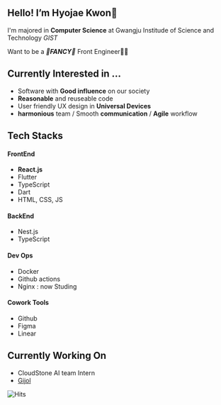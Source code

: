 
 ## Hello! I’m Hyojae Kwon🙌
  I'm majored in **Computer Science** at Gwangju Institude of Science and Technology *GIST* 
  
  Want to be a ***💫FANCY💫*** Front Engineer🧑‍💻
  
  
 ## Currently Interested in ... 
 - Software with **Good influence** on our society
 - **Reasonable** and reuseable code
 - User friendly UX design in **Universal Devices**
 - **harmonious** team / Smooth **communication** / **Agile** workflow

## Tech Stacks
#### FrontEnd
 * **React.js** 
 * Flutter
 * TypeScript 
 * Dart
 * HTML, CSS, JS
 
#### BackEnd
* Nest.js
* TypeScript
 </div>
 
#### Dev Ops
* Docker
* Github actions
* Nginx : now Studing

#### Cowork Tools
 * Github
 * Figma
 * Linear

## Currently Working On

* CloudStone AI team Intern
* [Gijol](https://github.com/Gijol)


<!--    
   [![Top Langs](https://github-readme-stats.vercel.app/api/top-langs/?username=hyojaeKwon&layout=compact)](https://github.com/anuraghazra/github-readme-stats)
  [![Anurag's GitHub stats](https://github-readme-stats.vercel.app/api?username=hyojaeKwon)](https://github.com/anuraghazra/github-readme-stats)
 -->
![Hits](https://hits.seeyoufarm.com/api/count/incr/badge.svg?url=https%3A%2F%2Fgithub.com%2FhyojaeKwon&count_bg=%23EF78ED&title_bg=%23A600FD&icon=airbus.svg&icon_color=%23FFFFFF&title=Visitors&edge_flat=true)

